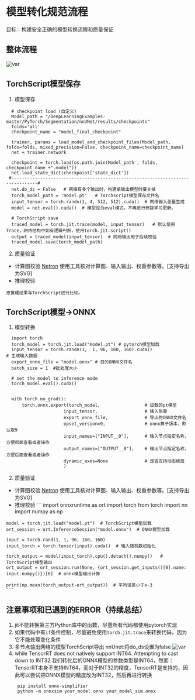# 模型转化规范流程
目标：构建安全正确的模型转换流程和质量保证

## 整体流程
![var](../s/Transform.png)

## TorchScript模型保存
  1. 模型保存
  ```
    # checkpoint load (自定义)
    Model_path = "/DeepLearningExamples-master/PyTorch/Segmentation/nnUNet/results/checkpoints"
    folds='all'
    checkpoint_name = "model_final_checkpoint" 
 
    trainer, params = load_model_and_checkpoint_files(Model_path, folds=folds, mixed_precision=False, checkpoint_name=checkpoint_name)  
    net = trainer.network
   
    checkpoint = torch.load(os.path.join(Model_path , folds, checkpoint_name +".model"))
    net.load_state_dict(checkpoint['state_dict'])
   #--------------------------------------------------------------------------------#
    net.do_ds = False   # 网络有多个输出时，构建单输出模型时要关掉
    torch_model_path = 'model.pt'   # Torchscript模型保存文件名
    input_tensor = torch.randn(1, 4, 512, 512).cuda()  # 网络输入张量生成
    model = net.eval().cuda()  # 模型设为eval模式，不再进行参数学习更新。
    
    # TorchScript save
    traced_model = torch.jit.trace(model, input_tensor)   # 默认使用Trace，网络结构中如有逻辑判断，使用torch.jit.script()
    output = traced_model(input_tensor)  # 网络输出用于后续校验
    traced_model.save(torch_model_path)
  ```
  2. 质量验证
   * 计算图校验
    [Netron](https://netron.app/)
    使用工具核对计算图、输入输出、权重参数等。[支持导出为SVG]
   * 推理校验
  ```
  原推理结果与TorchScript进行比较。
  ```
## TorchScript模型->ONNX
  1. 模型转换
  ```
    import torch
    torch_model = torch.jit.load("model.pt") # pytorch模型加载
    input_tensor = torch.randn(1,  1, 96, 160, 160).cuda()		        # 生成输入数据
    export_onnx_file = "model.onnx"	# 目的ONNX文件名
    batch_size = 1  #批处理大小

    # set the model to inference mode
    torch_model.eval().cuda()

    
    with torch.no_grad(): 
        torch.onnx.export(torch_model,                 # 加载的pt模型
                        input_tensor,                  # 输入张量
                        export_onnx_file,              # 导出的ONNX文件名
                        opset_version=9,               # onnx算子版本，默认取9
                        input_names=["INPUT__0"],      # 输入节点指定名称，方便后面查看或者操作
                        output_names=["OUTPUT__0"],    # 输出节点指定名称，方便后面查看或者操作
                        dynamic_axes=None              # 是否支持动态维度
                        )
  ```
  
  2. 质量验证
   * 计算图校验
    [Netron](https://netron.app/)
    使用工具核对计算图、输入输出、权重参数等。[支持导出为SVG]
   * 推理校验
    ```
    import onnxruntime as ort
    import torch
    from torch import nn
    import numpy as np

    model = torch.jit.load("model.pt")  # TorchScript模型加载
    ort_session = ort.InferenceSession("model.onnx")  # ONNX模型加载

    input = torch.rand(1, 1, 96, 160, 160)
    input_torch = torch.tensor(input).cuda()  # 输入随机数初始化

    torch_output = model(input_torch).cpu().detach().numpy()   # TorchScript模型输出
    ort_output = ort_session.run(None, {ort_session.get_inputs()[0].name: input.numpy()})[0]  # onnx模型输出计算

    print(np.mean(torch_output-ort_output))  # 平均误差小于e-3
    ```

## 注意事项和已遇到的ERROR（持续总结）
1. jit不能转换第三方Python库中的函数，尽量所有代码都使用pytorch实现
1. 如果代码中有`if`条件控制，尽量避免使用`torch.jit.trace`来转换代码，因为它不能处理变化条件
1. 多节点输出网络的模型TorchScript导出
   nnUnet:将do_ds设置为false
   ![var](../s/error1.png)
1. while TensorRT does not natively support INT64. Attempting to cast down to INT32
    我们转化后的ONNX模型的参数类型是INT64，然而：TensorRT本身不支持INT64，而对于INT32的精度，TensorRT是支持的，因此可以尝试把ONNX模型的精度改为INT32，然后再进行转换
   ```
    pip install onnx-simplifier
    python -m onnxsim your_model.onnx your_model_sim.onnx

   ```